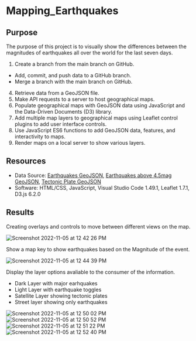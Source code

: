 # Mapping_Earthquakes

## Purpose
The purpose of this project is to visually show the differences between the magnitudes of earthquakes all over the world for the last seven days.
1. Create a branch from the main branch on GitHub.
  - Add, commit, and push data to a GitHub branch.
  - Merge a branch with the main branch on GitHub.
4. Retrieve data from a GeoJSON file.
5. Make API requests to a server to host geographical maps.
6. Populate geographical maps with GeoJSON data using JavaScript and the Data-Driven Documents (D3) library.
7. Add multiple map layers to geographical maps using Leaflet control plugins to add user interface controls.
8. Use JavaScript ES6 functions to add GeoJSON data, features, and interactivity to maps.
9. Render maps on a local server to show various layers.

## Resources
- Data Source: [Earthquakes GeoJSON](https://github.com/cedoula/Mapping_Earthquakes#:~:text=Data%20Source%3A-,Earthquakes%20GeoJSON,-%2C%20Earthquakes%20above), [Earthquakes above 4.5mag GeoJSON](https://github.com/cedoula/Mapping_Earthquakes#:~:text=Earthquakes%20above%204.5mag%20GeoJSON), [Tectonic Plate GeoJSON](https://github.com/cedoula/Mapping_Earthquakes#:~:text=Tectonic%20Plate%20GeoJSON)
- Software: HTML/CSS, JavaScript, Visual Studio Code 1.49.1, Leaflet 1.7.1, D3.js 6.2.0

## Results
Creating overlays and controls to move between different views on the map.

![Screenshot 2022-11-05 at 12 42 26 PM](https://user-images.githubusercontent.com/109354592/200133774-190a38b8-4bcb-41d1-b7b1-c7fc52cfcd27.png)

Show a map key to show earthquakes based on the Magnitude of the event.

![Screenshot 2022-11-05 at 12 44 39 PM](https://user-images.githubusercontent.com/109354592/200133844-7be8f935-46f8-44f9-8ede-7a9ddafbc59f.png)

Display the layer options avaliable to the consumer of the information.
- Dark Layer with major earhquakes
- Light Layer with earthquake toggles
- Satellite Layer showing tectonic plates
- Street layer showing only earthquakes

![Screenshot 2022-11-05 at 12 50 02 PM](https://user-images.githubusercontent.com/109354592/200134222-038ecfee-377c-41f7-88b7-f91109532b0f.png)
![Screenshot 2022-11-05 at 12 50 52 PM](https://user-images.githubusercontent.com/109354592/200134224-5f53bcc6-246d-47c1-9a45-b863fd3d0e85.png)
![Screenshot 2022-11-05 at 12 51 22 PM](https://user-images.githubusercontent.com/109354592/200134225-09ed6454-2cbf-4650-98eb-1c6255d4cf70.png)
![Screenshot 2022-11-05 at 12 52 40 PM](https://user-images.githubusercontent.com/109354592/200134227-903c61de-7554-40f6-8cf8-e8696587dcf3.png)


